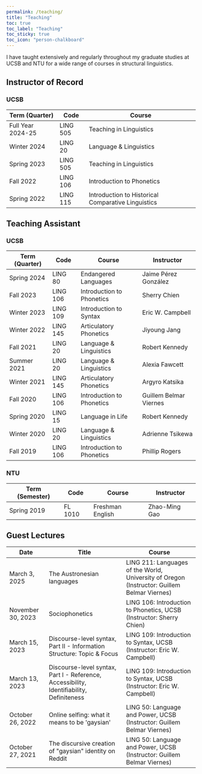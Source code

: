 ```yaml
---
permalink: /teaching/
title: "Teaching"
toc: true
toc_label: "Teaching"
toc_sticky: true
toc_icon: "person-chalkboard"
---
```


I have taught extensively and regularly throughout my graduate studies at UCSB and NTU for a wide range of courses in structural linguistics.

## Instructor of Record

### UCSB

| Term (Quarter) | Code | Course |
| -------------- | ---- | ------ |
| Full Year 2024-25 | LING 505 | Teaching in Linguistics |
| Winter 2024 | LING 20  | Language & Linguistics |
| Spring 2023 | LING 505 | Teaching in Linguistics |
| Fall 2022 | LING 106 | Introduction to Phonetics |
| Spring 2022 | LING 115 | Introduction to Historical Comparative Linguistics |

## Teaching Assistant

### UCSB

| Term (Quarter) | Code | Course | Instructor |
|  -------------- |---- | ------ | ---------- |
| Spring 2024 | LING 80 | Endangered Languages | Jaime Pérez González |
| Fall 2023 | LING 106 | Introduction to Phonetics | Sherry Chien |
| Winter 2023 | LING 109 | Introduction to Syntax | Eric W. Campbell |
| Winter 2022 | LING 145 | Articulatory Phonetics | Jiyoung Jang |
| Fall 2021 | LING 20 | Language & Linguistics | Robert Kennedy |
| Summer 2021 | LING 20 | Language & Linguistics | Alexia Fawcett |
| Winter 2021 | LING 145 | Articulatory Phonetics | Argyro Katsika |
| Fall 2020 | LING 106 | Introduction to Phonetics | Guillem Belmar Viernes |
| Spring 2020 | LING 15 | Language in Life | Robert Kennedy |
| Winter 2020 | LING 20 | Language & Linguistics | Adrienne Tsikewa |
| Fall 2019 | LING 106 | Introduction to Phonetics | Phillip Rogers |

### NTU

| Term (Semester) | Code | Course | Instructor |
| --------------- | ---- | ------ | ---------- |
| Spring 2019 | FL 1010 | Freshman English | Zhao-Ming Gao |

## Guest Lectures

| Date | Title | Course |
| ---- | ----- | ------ |
| March 3, 2025 | The Austronesian languages | LING 211: Languages of the World, University of Oregon (Instructor: Guillem Belmar Viernes) |
| November 30, 2023 | Sociophonetics | LING 106: Introduction to Phonetics, UCSB (Instructor: Sherry Chien) |
| March 15, 2023 | Discourse-level syntax, Part II - Information Structure: Topic & Focus | LING 109: Introduction to Syntax, UCSB (Instructor: Eric W. Campbell) |
| March 13, 2023 | Discourse-level syntax, Part I - Reference, Accessibility, Identifiability, Definiteness | LING 109: Introduction to Syntax, UCSB (Instructor: Eric W. Campbell) |
| October 26, 2022 | Online selfing: what it means to be 'gaysian' | LING 50: Language and Power, UCSB (Instructor: Guillem Belmar Viernes) |
| October 27, 2021 | The discursive creation of "gaysian" identity on Reddit| LING 50: Language and Power, UCSB (Instructor: Guillem Belmar Viernes) |
